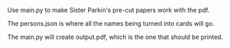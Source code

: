 Use main.py to make Sister Parkin's pre-cut papers work with the pdf.


The persons.json is where all the names being turned into cards will go.

The main.py will create output.pdf, which is the one that should be printed.

